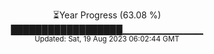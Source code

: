 <p align="center">
⏳Year Progress (63.08 %) <br>
██████████████████▁▁▁▁▁▁▁▁▁▁▁▁ <br>
<sub>Updated: Sat, 19 Aug 2023 06:02:44 GMT</sub>
</p>

